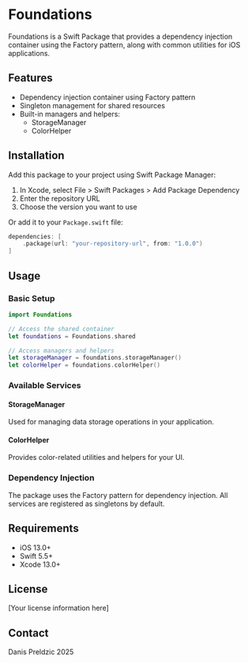# Foundations

Foundations is a Swift Package that provides a dependency injection container using the Factory pattern, along with common utilities for iOS applications.

## Features

- Dependency injection container using Factory pattern
- Singleton management for shared resources
- Built-in managers and helpers:
  - StorageManager
  - ColorHelper

## Installation

Add this package to your project using Swift Package Manager:

1. In Xcode, select File > Swift Packages > Add Package Dependency
2. Enter the repository URL
3. Choose the version you want to use

Or add it to your `Package.swift` file:

```swift
dependencies: [
    .package(url: "your-repository-url", from: "1.0.0")
]
```

## Usage

### Basic Setup

```swift
import Foundations

// Access the shared container
let foundations = Foundations.shared

// Access managers and helpers
let storageManager = foundations.storageManager()
let colorHelper = foundations.colorHelper()
```

### Available Services

#### StorageManager
Used for managing data storage operations in your application.

#### ColorHelper
Provides color-related utilities and helpers for your UI.

### Dependency Injection

The package uses the Factory pattern for dependency injection. All services are registered as singletons by default.

## Requirements

- iOS 13.0+
- Swift 5.5+
- Xcode 13.0+

## License

[Your license information here]

## Contact

Danis Preldzic 
2025
